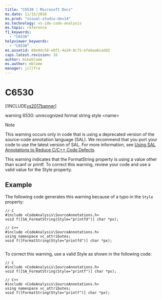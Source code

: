 ```yaml
---
title: "C6530 | Microsoft Docs"
ms.date: 11/15/2016
ms.prod: "visual-studio-dev14"
ms.technology: vs-ide-code-analysis
ms.topic: reference
f1_keywords: 
  - "C6530"
helpviewer_keywords: 
  - "C6530"
ms.assetid: 60e9dc58-e0f1-4a34-8c75-efebaa6cadd2
caps.latest.revision: 16
author: mikeblome
ms.author: mblome
manager: jillfra
---
```

# C6530
[!INCLUDE[vs2017banner](../includes/vs2017banner.md)]

warning 6530: unrecognized format string style \<name>  
  
> [!NOTE]
> This warning occurs only in code that is using a deprecated version of the source-code annotation language (SAL). We recommend that you port your code to use the latest version of SAL. For more information, see [Using SAL Annotations to Reduce C/C++ Code Defects](../code-quality/using-sal-annotations-to-reduce-c-cpp-code-defects.md).  
  
 This warning indicates that the FormatString property is using a value other than scanf or printf. To correct this warning, review your code and use a valid value for the Style property.  
  
## Example  
 The following code generates this warning because of a typo in the `Style` property:  
  
```  
// C  
#include <CodeAnalysis\SourceAnnotations.h>  
void f([SA_FormatString(Style="printfd")] char *px);   
  
// C++  
#include <CodeAnalysis\SourceAnnotations.h>  
using namespace vc_attributes;  
void f([FormatString(Style="printfd")] char *px);  
  
```  
  
 To correct this warning, use a valid Style as shown in the following code:  
  
```  
// C  
#include <CodeAnalysis\SourceAnnotations.h>  
void f([SA_FormatString(Style="printf")] char *px);   
  
// C++  
#include <CodeAnalysis\SourceAnnotations.h>  
using namespace vc_attributes;  
void f([FormatString(Style="printf")] char *px);   
```
